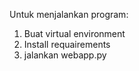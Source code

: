 Untuk menjalankan program:
1. Buat virtual environment
2. Install requairements
3. jalankan webapp.py
   
